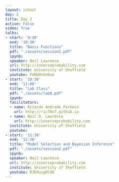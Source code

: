 ```yaml
---
layout: school
day: 2
title: Day 2
active: False
video: True
talks:
- start: '9:30'
  end: '10:30'
  title: "Basis Functions"
  pdf: "./assets/session2.pdf"
  ipynb: 
  speaker: Neil Lawrence
  url: http://inverseprobability.com
  institute: University of Sheffield
  youtube: PoNbOnUnOao
- start: '10:30'
  end: '11:00'
  title: "Lab Class"
  pdf: "./assets/lab0.pdf"
  ipynb: 
  facilitators:
  - name: Ricardo Andrade Pacheco
    url: http://ric70x7.github.io
  - name: Neil D. Lawrence
    url: http://inverseprobability.com
  institute: University of Sheffield
  youtube: 
- start: '11:30'
  end: '12:30'
  title: "Model Selection and Bayesian Inference"
  pdf: "./assets/session2.pdf"
  ipynb: 
  speaker: Neil Lawrence
  url: http://inverseprobability.com
  institute: University of Sheffield
  youtube: RJEHuzgHl98
---
```

